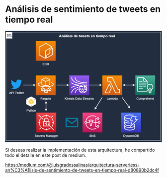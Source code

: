 # Análisis de sentimiento de tweets en tiempo real

<img src="https://github.com/luisgradossalinas/aws-serverless-analytics-tweet/blob/master/arquitectura.PNG">

Si deseas realizar la implementación de esta arquitectura, he compartido todo el detalle en este post de medium.

https://medium.com/@luisgradossalinas/arquitectura-serverless-an%C3%A1lisis-de-sentimiento-de-tweets-en-tiempo-real-d80890b2dc4f
